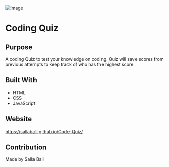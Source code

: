 ![image](https://user-images.githubusercontent.com/104656042/175336332-509e20b1-62d9-4d34-a741-00e822a0474f.png)

# Coding Quiz

## Purpose
A coding Quiz to test your knowledge on coding. Quiz will save scores from previous attempts to keep track of who has the highest score.

## Built With
* HTML
* CSS
* JavaScript

## Website
https://sallaball.github.io/Code-Quiz/

## Contribution
Made by Salla Ball

